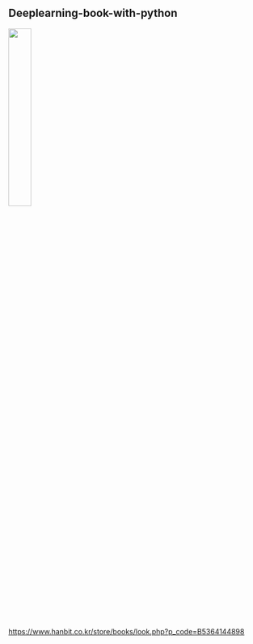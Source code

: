 ## Deeplearning-book-with-python

<img src="https://user-images.githubusercontent.com/103362361/201841183-e10b5b9d-2c46-4f26-b257-ff30a02f3f56.jpg"  width="30%" height="30%"/>

https://www.hanbit.co.kr/store/books/look.php?p_code=B5364144898
